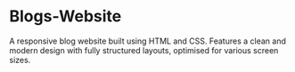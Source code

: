 # Blogs-Website
A responsive blog website built using HTML and CSS. Features a clean and modern design with fully structured layouts, optimised for various screen sizes.
